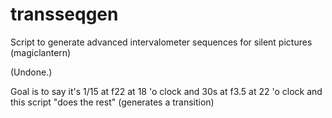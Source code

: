 # transseqgen
Script to generate advanced intervalometer sequences for silent pictures (magiclantern)

(Undone.)

Goal is to say it's 1/15 at f22 at 18 'o clock and 30s at f3.5 at 22 'o clock and this script "does the rest" (generates a transition)
